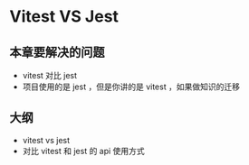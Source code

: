# Vitest VS Jest

## 本章要解决的问题
- vitest 对比 jest
- 项目使用的是 jest ，但是你讲的是 vitest ，如果做知识的迁移

## 大纲
- vitest vs jest
- 对比 vitest 和 jest 的 api 使用方式